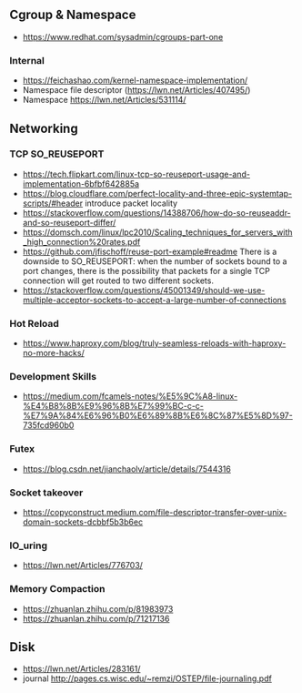 ## Cgroup & Namespace
- https://www.redhat.com/sysadmin/cgroups-part-one

### Internal
- https://feichashao.com/kernel-namespace-implementation/
- Namespace file descriptor (https://lwn.net/Articles/407495/)
- Namespace https://lwn.net/Articles/531114/


## Networking

### TCP SO_REUSEPORT
- https://tech.flipkart.com/linux-tcp-so-reuseport-usage-and-implementation-6bfbf642885a
- https://blog.cloudflare.com/perfect-locality-and-three-epic-systemtap-scripts/#header introduce packet locality
- https://stackoverflow.com/questions/14388706/how-do-so-reuseaddr-and-so-reuseport-differ/
- https://domsch.com/linux/lpc2010/Scaling_techniques_for_servers_with_high_connection%20rates.pdf
- https://github.com/jfischoff/reuse-port-example#readme
  There is a downside to SO_REUSEPORT: when the number of sockets bound to a port changes, there is the possibility that packets for a single TCP connection will get routed to two different sockets. 
- https://stackoverflow.com/questions/45001349/should-we-use-multiple-acceptor-sockets-to-accept-a-large-number-of-connections

### Hot Reload
- https://www.haproxy.com/blog/truly-seamless-reloads-with-haproxy-no-more-hacks/


### Development Skills
- https://medium.com/fcamels-notes/%E5%9C%A8-linux-%E4%B8%8B%E9%96%8B%E7%99%BC-c-c-%E7%9A%84%E6%96%B0%E6%89%8B%E6%8C%87%E5%8D%97-735fcd960b0

### Futex
- https://blog.csdn.net/jianchaolv/article/details/7544316

### Socket takeover
- https://copyconstruct.medium.com/file-descriptor-transfer-over-unix-domain-sockets-dcbbf5b3b6ec

### IO_uring
- https://lwn.net/Articles/776703/

### Memory Compaction
- https://zhuanlan.zhihu.com/p/81983973
- https://zhuanlan.zhihu.com/p/71217136

## Disk
- https://lwn.net/Articles/283161/
- journal http://pages.cs.wisc.edu/~remzi/OSTEP/file-journaling.pdf
